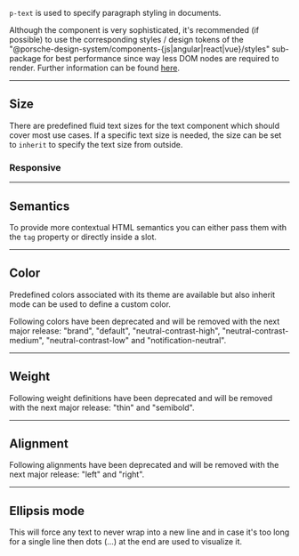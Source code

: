 <ComponentHeading name="Text"></ComponentHeading>

`p-text` is used to specify paragraph styling in documents.

<Notification heading="Recommendation" state="success">
  Although the component is very sophisticated, it's recommended (if possible) to use the corresponding styles / design tokens of
the "@porsche-design-system/components-{js|angular|react|vue}/styles" sub-package for best performance since way 
less DOM nodes are required to render. Further information can be found <a href="styles/typography">here</a>.
</Notification>

<TableOfContents></TableOfContents>

---

## Size

There are predefined fluid text sizes for the text component which should cover most use cases. If a specific text size
is needed, the size can be set to `inherit` to specify the text size from outside.

<Playground :markup="sizeMarkup" :config="config">
  <PlaygroundSelect v-model="size" :values="sizes" name="size"></PlaygroundSelect>
</Playground>

### Responsive

<Playground :markup="sizeResponsiveMarkup" :config="config"></Playground>

---

## Semantics

To provide more contextual HTML semantics you can either pass them with the `tag` property or directly inside a slot.

<Playground :markup="semanticsMarkup" :config="config"></Playground>

---

## Color

Predefined colors associated with its theme are available but also inherit mode can be used to define a custom color.

<Notification heading="Deprecation hint" state="warning">
  Following colors have been deprecated and will be removed with the next major release: "brand",
"default", "neutral-contrast-high", "neutral-contrast-medium", "neutral-contrast-low" and "notification-neutral".
</Notification>

<Playground :markup="colorMarkup" :config="config">
  <PlaygroundSelect v-model="color" :values="colors" name="color"></PlaygroundSelect>
</Playground>

---

## Weight

<Notification heading="Deprecation hint" state="warning">
  Following weight definitions have been deprecated and will be removed with the next major release: "thin" 
and "semibold".
</Notification>

<Playground :markup="weightMarkup" :config="config">
  <PlaygroundSelect v-model="weight" :values="weights" name="weight"></PlaygroundSelect>
</Playground>

---

## Alignment

<Notification heading="Deprecation hint" state="warning">
  Following alignments have been deprecated and will be removed with the next major release: "left" and "right".
</Notification>

<Playground :markup="alignMarkup" :config="config">
  <PlaygroundSelect v-model="align" :values="aligns" name="align"></PlaygroundSelect>
</Playground>

---

## Ellipsis mode

This will force any text to never wrap into a new line and in case it's too long for a single line then dots (…) at the
end are used to visualize it.

<Playground :markup="ellipsisMarkup" :config="config"></Playground>

<script lang="ts">
import Vue from 'vue';
import Component from 'vue-class-component';
import { TEXT_SIZES } from './text-size';
import { TEXT_WEIGHTS, TEXT_WEIGHTS_DEPRECATED } from './text-weight';
import { TEXT_COLORS, TEXT_COLORS_DEPRECATED } from './text-color';
import { TYPOGRAPHY_ALIGNS, TYPOGRAPHY_ALIGNS_DEPRECATED } from '../../utils'; 

const sentence = 'The quick brown fox jumps over the lazy dog';

@Component
export default class Code extends Vue {
  config = { themeable: true };

  size = 'small';
  sizes = TEXT_SIZES;
  get sizeMarkup() {
    const style = this.size === 'inherit' ? ' style="font-size: 3rem;"' : '';
    return `<p-text size="${this.size}"${style}>${sentence}</p-text>`;
  }
  
  sizeResponsiveMarkup = `<p-text size="{ base: 'small', l: 'medium' }">${sentence}</p-text>`;

  semanticsMarkup = `<p-text tag="blockquote">${sentence}</p-text>
<p-text><blockquote>${sentence}</blockquote></p-text>`;

  color = 'primary';
  colors = TEXT_COLORS.map(item => TEXT_COLORS_DEPRECATED.includes(item) ? item + ' (deprecated)' : item);
  get colorMarkup() {
    const style = this.color === 'inherit' ? ' style="color: deeppink;"' : '';
    return `<p-text color="${this.color}"${style}>${sentence}</p-text>`;
  }
  
  weight = 'bold';
  weights = TEXT_WEIGHTS.map(item => TEXT_WEIGHTS_DEPRECATED.includes(item) ? item + ' (deprecated)' : item);
  get weightMarkup() {
    return `<p-text weight="${this.weight}">${sentence}</p-text>`;
  }
  
  align = 'center';
  aligns = TYPOGRAPHY_ALIGNS.map(item => TYPOGRAPHY_ALIGNS_DEPRECATED.includes(item) ? item + ' (deprecated)' : item);
  get alignMarkup() {
    return `<p-text align="${this.align}">${sentence}</p-text>`;
  }

  ellipsisMarkup = `<p-text ellipsis="true">Lorem ipsum dolor sit amet, consetetur sadipscing elitr, sed diam nonumy eirmod tempor invidunt ut labore et dolore magna aliquyam erat, sed diam voluptua. At vero eos et accusam et justo duo dolores et ea rebum.</p-text>`;
}
</script>
